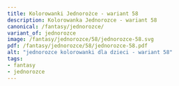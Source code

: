 ```yaml
---
title: Kolorowanki Jednorożce - wariant 58
description: Kolorowanka Jednorozce - wariant 58
canonical: /fantasy/jednorozce/
variant_of: jednorozce
image: /fantasy/jednorozce/58/jednorozce-58.svg
pdf: /fantasy/jednorozce/58/jednorozce-58.pdf
alt: "jednorozce kolorowanki dla dzieci - wariant 58"
tags:
- fantasy
- jednorozce
---
```

